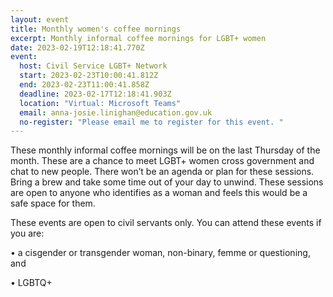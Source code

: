 ```yaml
---
layout: event
title: Monthly women's coffee mornings
excerpt: Monthly informal coffee mornings for LGBT+ women
date: 2023-02-19T12:18:41.770Z
event:
  host: Civil Service LGBT+ Network
  start: 2023-02-23T10:00:41.812Z
  end: 2023-02-23T11:00:41.858Z
  deadline: 2023-02-17T12:18:41.903Z
  location: "Virtual: Microsoft Teams"
  email: anna-josie.linighan@education.gov.uk
  no-register: "Please email me to register for this event. "
---
```


These monthly informal coffee mornings will be on the last Thursday of the month. These are a chance to meet LGBT+ women cross government and chat to new people. There won’t be an agenda or plan for these sessions. Bring a brew and take some time out of your day to unwind. These sessions are open to anyone who identifies as a woman and feels this would be a safe space for them.



These events are open to civil servants only. You can attend these events if you are:

• a cisgender or transgender woman, non-binary, femme or questioning, and

• LGBTQ+